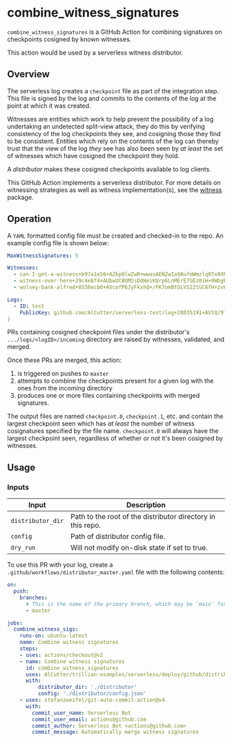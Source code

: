 # combine_witness_signatures

`combine_witness_signatures` is a GitHub Action for combining signatures on checkpoints
cosigned by known witnesses.

This action would be used by a serverless witness distributor.

## Overview

The serverless log creates a `checkpoint` file as part of the integration step. This file
is signed by the log and commits to the contents of the log at the point at which it was
created.

Witnesses are entities which work to help prevent the possibility of a log undertaking an
undetected split-view attack, they do this by verifying consistency of the log checkpoints
they see, and cosigning those they find to be consistent.
Entities which rely on the contents of the log can thereby trust that the view of the log
_they_ see has also been seen by _at least_ the set of witnesses which have cosigned the
checkpoint they hold.

A _distributor_ makes these cosigned checkpoints available to log clients.

This GitHub Action implements a serverless distributor.
For more details on witnessing strategies as well as witness implementation(s), see the
[witness](/witness) package.

## Operation

A `YAML` formatted config file must be created and checked-in to the repo.
An example config file is shown below:

```yaml
MaxWitnessSignatures: 5

Witnesses:
  - can-I-get-a-witness+b97a1e56+AZkpOlwZwR+wwasAENZwIa98ufmWmzlq0Tx0XN7voU6X
  - witness-over-here+29c4e8f4+AUbwUCBUM2sDdHeiKUrp6LnMErE7GEz0iH+0WbgbJZxx
  - wolsey-bank-alfred+0336ecb0+AVcofP6JyFkxhQ+/FK7omBtGLVS22tGC6fH+zvK5WrIx

Logs:
  - ID: test
    PublicKey: github.com/AlCutter/serverless-test/log+28035191+AVtQ/9lW+g90rQY3+pODJvMQ8X/tTvh/EuvCDLSmUk4S
}
```

PRs containing cosigned checkpoint files under the distributor's `.../logs/<logID>/incoming` directory are
raised by witnesses, validated, and merged.

Once these PRs are merged, this action:
1. is triggered on pushes to `master`
2. attempts to combine the checkpoints present for a given log with the ones
   from the incoming directory
3. produces one or more files containing checkpoints with merged signatures.

The output files are named `checkpoint.0`, `checkpoint.1`, etc. and contain the largest
checkpoint seen which has _at least_ the number of witness cosignatures specified by the
file name. `checkpoint.0` will always have the largest checkpoint seen, regardless of whether
or not it's been cosigned by witnesses.

## Usage

### Inputs

Input             | Description
------------------|-----------------
`distributor_dir` | Path to the root of the distributor directory in this repo.
`config`          | Path of distributor config file.
`dry_run`         | Will not modify on-disk state if set to true.

To use this PR with your log, create a `.github/workflows/distributor_master.yaml` file with the
following contents:

```yaml
on:
  push:
    branches:
      # This is the name of the primary branch, which may be `main` for newer repos.
      - master

jobs:
  combine_witness_sigs:
    runs-on: ubuntu-latest
    name: Combine witness signatures
    steps:
    - uses: actions/checkout@v2
    - name: Combine witness signatures
      id: combine_witness_signatures
      uses: AlCutter/trillian-examples/serverless/deploy/github/distributor/combine_witness_signatures@serverless_distributor
      with:
          distributor_dir: './distributor'
          config: './distributor/config.json'
    - uses: stefanzweifel/git-auto-commit-action@v4
      with:
        commit_user_name: Serverless Bot
        commit_user_email: actions@github.com
        commit_author: Serverless Bot <actions@github.com>
        commit_message: Automatically merge witness signatures
```
